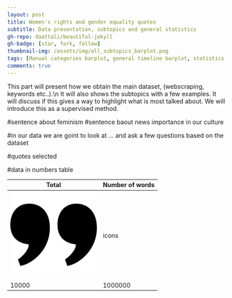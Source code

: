 ```yaml
---
layout: post
title: Women's rights and gender equality quotes 
subtitle: Data presentation, subtopics and general statistics
gh-repo: daattali/beautiful-jekyll
gh-badge: [star, fork, follow]
thumbnail-img: /assets/img/all_subtopics_barplot.png
tags: [Manual categories barplot, general timeline barplot, statistics (total number, mean length, number of words, size etc)]
comments: true
---
```

This part will present how we obtain the main dataset, (webscraping, keywords etc..).\n
It will also shows the subtopics with a few examples. It will discuss if this gives a way to highlight what is most talked about. We will introduce this as a supervised method.  



#sentence about feminism 
#sentence baout news importance in our culture

#in our data we are goint to look at ... and ask a few questions based on the dataset

#quotes selected

#data in numbers table


 Total      | Number of words 
 --|--
 ![Alt text](/assets/img/quotes_icon.png)   | icons         
 10000      | 1000000       
